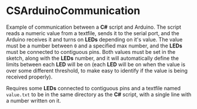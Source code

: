 # CSArduinoCommunication
Example of communication between a **C#** script and Arduino. The script reads a numeric value from a textfile, sends it to the serial port, and the Arduino receives it and turns on **LEDs** depending on it's value. The value must be a number between `0` and a specified max number, and the **LEDs** must be connected to contiguous pins. Both values must be set in the sketch, along with the **LEDs** number, and it will automatically define the limits between each **LED** will be on (each **LED** will be on when the value is over some different threshold, to make easy to identify if the value is being received properly).  

Requires some **LEDs** connected to contiguous pins and a textfile named `value.txt` to be in the same directory as the **C#** script, with a single line with a number written on it.
